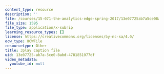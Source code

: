```yaml
---
content_type: resource
description: ''
file: /courses/15-071-the-analytics-edge-spring-2017/13e07725ab7a5ce08abd4781851077df_va-mL-_jui4.vtt
file_size: 1595
file_type: application/x-subrip
learning_resource_types: []
license: https://creativecommons.org/licenses/by-nc-sa/4.0/
ocw_type: OCWFile
resourcetype: Other
title: 3play caption file
uid: 13e07725-ab7a-5ce0-8abd-4781851077df
video_metadata:
  youtube_id: null
---
```

